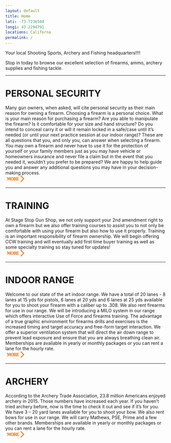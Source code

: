 ```yaml
---
layout: default
title: Home
lati: -73.7236504
longi: 43.2294791
locations: Californa
permalink: /
---
```


Your local Shooting Sports, Archery and Fishing headquarters!!!!
                
Stop in today to browse our excellent selection of firearms, ammo, archery supplies and fishing tackle.

<hr>

# PERSONAL SECURITY
Many gun owners, when asked, will cite personal security as their main reason for owning a firearm. Choosing a firearm is a personal choice.  What is your main reason for purchasing a firearm? Are you able to manipulate the firearm? Is it comfortable for your size and hand structure?  Do you intend to conceal carry it or will it remain locked in a safe/case until it’s needed (or until your next practice session at our indoor range)? These are all questions that you, and only you, can answer when selecting a firearm. You may own a firearm and never have to use it for the protection of yourself or your family members just as you may have vehicle or homeowners insurance and never file a claim but in the event that you needed it, wouldn’t you prefer to be prepared? We are happy to help guide you and answer any additional questions you may have in your decision-making process.
 <br><a href="#"><img src="/graphics/go-btn.png" class="more img-responsive pull-right" /></a>
 <hr>

# TRAINING
At Stage Stop Gun Shop, we not only support your 2nd amendment right to own a firearm but we also offer training courses to assist you to not only be comfortable with using your firearm but also how to use it properly.  Training is an important responsibility of firearm ownership.  We will begin offering CCW training and will eventually add first time buyer training as well as some specialty training so stay tuned for updates!
 <br><a href="/training/#bm" class="more"><img src="/graphics/go-btn.png" class="img-responsive pull-right" /></a>
 <hr>

# INDOOR RANGE
Welcome to our state of the art indoor range.  We have a total of 20 lanes - 8 lanes at 15 yds for pistols, 6 lanes at 20 yds and 6 lanes at 25 yds available for you to shoot your firearm with a caliber up to .308.  We also rent firearms for use in our range.   We will be introducing a MILO system in our range which offers interactive Use of Force and firearms training.  The advantage of a true graphic environment for firearms drills and exercises is the increased timing and target accuracy and free-form target interaction.  We offer a superior ventilation system that will direct the air down range to prevent lead exposure and ensure that you are always breathing clean air.  Memberships are available in yearly or monthly packages or you can rent a lane for the hourly rate.
 <br><a href="/indoorrange/#bm"><img src="/graphics/go-btn.png" class="more pull-right" /></a>
 <hr>

# ARCHERY
According to the Archery Trade Association, 23.8 million Americans enjoyed archery in 2015.  Those numbers have increased each year.  If you haven’t tried archery before, now is the time to check it out and see if it’s for you.  We have 3 – 20 yard lanes available for you to shoot your bow.  We also rent bows for use in our range. We will carry Mathews, PSE, Prime and a few other brands. Memberships are available in yearly or monthly packages or you can rent a lane for the hourly rate.
 <br><a href="/archery/#bm"><img src="/graphics/go-btn.png" class="more img-responsive pull-right" /></a>





      
        

        